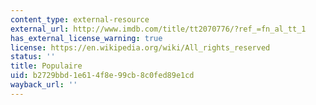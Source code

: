 ```yaml
---
content_type: external-resource
external_url: http://www.imdb.com/title/tt2070776/?ref_=fn_al_tt_1
has_external_license_warning: true
license: https://en.wikipedia.org/wiki/All_rights_reserved
status: ''
title: Populaire
uid: b2729bbd-1e61-4f8e-99cb-8c0fed89e1cd
wayback_url: ''
---
```

